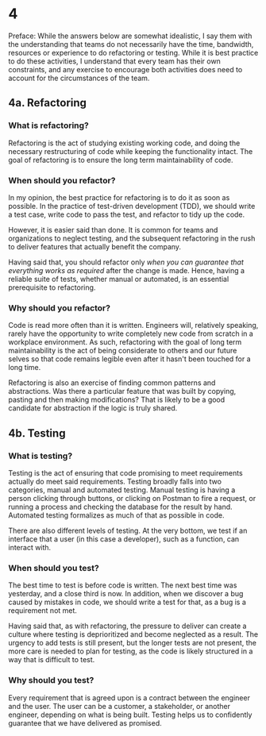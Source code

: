 # 4

Preface: While the answers below are somewhat idealistic, I say them with the
understanding that teams do not necessarily have the time, bandwidth, resources
or experience to do refactoring or testing. While it is best practice to do these
activities, I understand that every team has their own constraints, and any
exercise to encourage both activities does need to account for the circumstances
of the team.

## 4a. Refactoring
### What is refactoring?

Refactoring is the act of studying existing working code, and doing the necessary 
restructuring of code while keeping the functionality intact. The goal of refactoring 
is to ensure the long term maintainability of code.

### When should you refactor?

In my opinion, the best practice for refactoring is to do it as soon as possible. 
In the practice of test-driven development (TDD), we should write a test case, 
write code to pass the test, and refactor to tidy up the code.

However, it is easier said than done. It is common for teams and organizations
to neglect testing, and the subsequent refactoring in the rush to deliver
features that actually benefit the company.

Having said that, you should refactor only *when you can guarantee that everything*
*works as required* after the change is made. Hence, having a reliable suite of tests,
whether manual or automated, is an essential prerequisite to refactoring.

### Why should you refactor?

Code is read more often than it is written. Engineers will, relatively speaking, rarely have
the opportunity to write completely new code from scratch in a workplace environment.
As such, refactoring with the goal of long term maintainability is the act of being
considerate to others and our future selves so that code remains legible even after
it hasn't been touched for a long time.

Refactoring is also an exercise of finding common patterns and abstractions. Was
there a particular feature that was built by copying, pasting and then making modifications?
That is likely to be a good candidate for abstraction if the logic is truly shared.


## 4b. Testing
### What is testing?

Testing is the act of ensuring that code promising to meet requirements actually do
meet said requirements. Testing broadly falls into two categories, manual and
automated testing. Manual testing is having a person clicking through buttons, or
clicking on Postman to fire a request, or running a process and checking the database
for the result by hand. Automated testing formalizes as much of that as possible
in code.

There are also different levels of testing. At the very bottom, we test if an 
interface that a user (in this case a developer), such as a function, can interact
with. 

### When should you test?

The best time to test is before code is written. The next best time was yesterday,
and a close third is now. In addition, when we discover a bug caused by mistakes
in code, we should write a test for that, as a bug is a requirement not met.

Having said that, as with refactoring, the pressure to deliver can create a culture
where testing is deprioritized and become neglected as a result. The urgency to
add tests is still present, but the longer tests are not present, the more care 
is needed to plan for testing, as the code is likely structured in a way that is
difficult to test.

### Why should you test?

Every requirement that is agreed upon is a contract between the engineer and the
user. The user can be a customer, a stakeholder, or another engineer, depending
on what is being built. Testing helps us to confidently guarantee that we have
delivered as promised.
